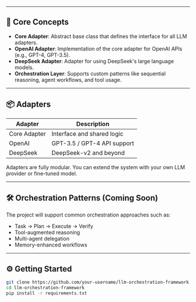 
---

## 🧠 Core Concepts

- **Core Adapter**: Abstract base class that defines the interface for all LLM adapters.
- **OpenAI Adapter**: Implementation of the core adapter for OpenAI APIs (e.g., GPT-4, GPT-3.5).
- **DeepSeek Adapter**: Adapter for using DeepSeek's large language models.
- **Orchestration Layer**: Supports custom patterns like sequential reasoning, agent workflows, and tool usage.

---

## 📦 Adapters

| Adapter       | Description                            |
|---------------|----------------------------------------|
| Core Adapter  | Interface and shared logic             |
| OpenAI        | GPT-3.5 / GPT-4 API support            |
| DeepSeek      | DeepSeek-v2 and beyond                 |

Adapters are fully modular. You can extend the system with your own LLM provider or fine-tuned model.

---

## 🛠️ Orchestration Patterns (Coming Soon)

The project will support common orchestration approaches such as:

- Task → Plan → Execute → Verify
- Tool-augmented reasoning
- Multi-agent delegation
- Memory-enhanced workflows

---

## ⚙️ Getting Started

```bash
git clone https://github.com/your-username/llm-orchestration-framework.git
cd llm-orchestration-framework
pip install -r requirements.txt
